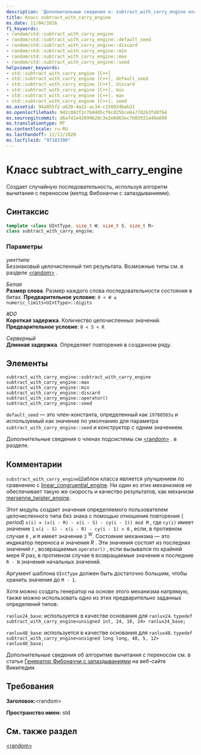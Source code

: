 ```yaml
---
description: 'Дополнительные сведения о: subtract_with_carry_engine классе'
title: Класс subtract_with_carry_engine
ms.date: 11/04/2016
f1_keywords:
- random/std::subtract_with_carry_engine
- random/std::subtract_with_carry_engine::default_seed
- random/std::subtract_with_carry_engine::discard
- random/std::subtract_with_carry_engine::min
- random/std::subtract_with_carry_engine::max
- random/std::subtract_with_carry_engine::seed
helpviewer_keywords:
- std::subtract_with_carry_engine [C++]
- std::subtract_with_carry_engine [C++], default_seed
- std::subtract_with_carry_engine [C++], discard
- std::subtract_with_carry_engine [C++], min
- std::subtract_with_carry_engine [C++], max
- std::subtract_with_carry_engine [C++], seed
ms.assetid: 94a055f2-a620-4a22-ac34-c156924bab31
ms.openlocfilehash: 9d2c082f2c7b8405cf8cd25bce6a77d263fd8f64
ms.sourcegitcommit: d6af41e42699628c3e2e6063ec7b03931a49a098
ms.translationtype: MT
ms.contentlocale: ru-RU
ms.lasthandoff: 12/11/2020
ms.locfileid: "97183390"
---
```

# <a name="subtract_with_carry_engine-class"></a>Класс subtract_with_carry_engine

Создает случайную последовательность, используя алгоритм вычитания с переносом (метод Фибоначчи с запаздываниями).

## <a name="syntax"></a>Синтаксис

```cpp
template <class UIntType, size_t W, size_t S, size_t R>
class subtract_with_carry_engine;
```

### <a name="parameters"></a>Параметры

*уинттипе*\
Беззнаковый целочисленный тип результата. Возможные типы см. в разделе [\<random>](../standard-library/random.md) .

*Белая*\
**Размер слова**. Размер каждого слова последовательности состояния в битах. **Предварительное условие**: `0 < W ≤ numeric_limits<UIntType>::digits`

*#D0*\
**Короткая задержка**. Количество целочисленных значений. **Предварительное условие**: `0 < S < R`

*Cерверный*\
**Длинная задержка**. Определяет повторения в созданном ряду.

## <a name="members"></a>Элементы

`subtract_with_carry_engine::subtract_with_carry_engine`
`subtract_with_carry_engine::max`\
`subtract_with_carry_engine::min`\
`subtract_with_carry_engine::discard`\
`subtract_with_carry_engine::operator()`\
`subtract_with_carry_engine::seed`

`default_seed` — это член-константа, определенный как `19780503u` и используемый как значение по умолчанию для параметра `subtract_with_carry_engine::seed` и конструктор с одним значением.

Дополнительные сведения о членах подсистемы см [\<random>](../standard-library/random.md) . в разделе.

## <a name="remarks"></a>Комментарии

`substract_with_carry_engine`Шаблон класса является улучшением по сравнению с [linear_congruential_engine](../standard-library/linear-congruential-engine-class.md). Ни один из этих механизмов не обеспечивает такую же скорость и качество результатов, как механизм [mersenne_twister_engine](../standard-library/mersenne-twister-engine-class.md).

Этот модуль создает значения определяемого пользователем целочисленного типа без знака с помощью отношения повторения ( *period*) `x(i) = (x(i - R) - x(i - S) - cy(i - 1)) mod M` , где `cy(i)` имеет значение `1` `x(i - S) - x(i - R) - cy(i - 1) < 0` , если, в противном случае `0` , и `M` имеет значение `2` <sup>W</sup>. Состояние механизма — это индикатор переноса и значения *R* . Эти значения состоят из последних значений *r* , возвращаемых `operator()` , если вызывался по крайней мере *R* раз, в противном случае `N` возвращаемые значения и последние `R - N` значения начальных значений.

Аргумент шаблона `UIntType` должен быть достаточно большим, чтобы хранить значения до `M - 1`.

Хотя можно создать генератор на основе этого механизма напрямую, также можно использовать одно из этих предварительно заданных определений типов:

`ranlux24_base`: используется в качестве основания для `ranlux24`.
`typedef subtract_with_carry_engine<unsigned int, 24, 10, 24> ranlux24_base;`

`ranlux48_base`: используется в качестве основания для `ranlux48`.
`typedef subtract_with_carry_engine<unsigned long long, 48, 5, 12> ranlux48_base;`

Дополнительные сведения об алгоритме вычитания с переносом см. в статье [Генератор Фибоначчи с запаздываниями](https://en.wikipedia.org/wiki/Lagged_Fibonacci_generator) на веб-сайте Википедии.

## <a name="requirements"></a>Требования

**Заголовок:**\<random>

**Пространство имен:** std

## <a name="see-also"></a>См. также раздел

[\<random>](../standard-library/random.md)
